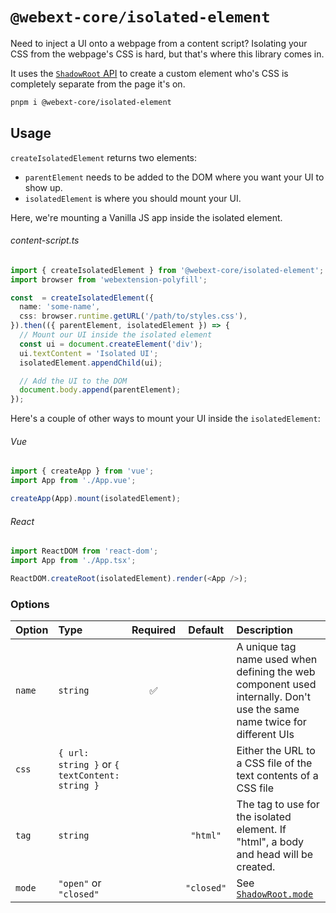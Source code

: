 # `@webext-core/isolated-element`

Need to inject a UI onto a webpage from a content script? Isolating your CSS from the webpage's CSS is hard, but that's where this library comes in.

It uses the [`ShadowRoot` API](https://developer.mozilla.org/en-US/docs/Web/API/Element/shadowRoot) to create a custom element who's CSS is completely separate from the page it's on.

```bash
pnpm i @webext-core/isolated-element
```

## Usage

`createIsolatedElement` returns two elements:

- `parentElement` needs to be added to the DOM where you want your UI to show up.
- `isolatedElement` is where you should mount your UI.

Here, we're mounting a Vanilla JS app inside the isolated element.

###### content-script.ts

```ts
import { createIsolatedElement } from '@webext-core/isolated-element';
import browser from 'webextension-polyfill';

const  = createIsolatedElement({
  name: 'some-name',
  css: browser.runtime.getURL('/path/to/styles.css'),
}).then(({ parentElement, isolatedElement }) => {
  // Mount our UI inside the isolated element
  const ui = document.createElement('div');
  ui.textContent = 'Isolated UI';
  isolatedElement.appendChild(ui);

  // Add the UI to the DOM
  document.body.append(parentElement);
});

```

Here's a couple of other ways to mount your UI inside the `isolatedElement`:

###### Vue

```ts
import { createApp } from 'vue';
import App from './App.vue';

createApp(App).mount(isolatedElement);
```

###### React

```ts
import ReactDOM from 'react-dom';
import App from './App.tsx';

ReactDOM.createRoot(isolatedElement).render(<App />);
```

### Options

| Option | Type                                           | Required |  Default   | Description                                                                                                             |
| :----- | :--------------------------------------------- | :------: | :--------: | :---------------------------------------------------------------------------------------------------------------------- |
| `name` | `string`                                       |    ✅    |            | A unique tag name used when defining the web component used internally. Don't use the same name twice for different UIs |
| `css`  | `{ url: string }` or `{ textContent: string }` |          |            | Either the URL to a CSS file of the text contents of a CSS file                                                         |
| `tag`  | `string`                                       |          |  `"html"`  | The tag to use for the isolated element. If "html", a body and head will be created.                                    |
| `mode` | `"open"` or `"closed"`                         |          | `"closed"` | See [`ShadowRoot.mode`](https://developer.mozilla.org/en-US/docs/Web/API/ShadowRoot/mode)                               |
